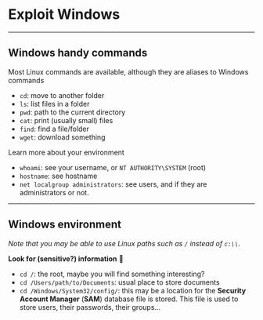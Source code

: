 # Exploit Windows

<hr class="sl">

## Windows handy commands

<div class="row row-cols-md-2"><div>

Most Linux commands are available, although they are aliases to Windows commands

* `cd`: move to another folder
* `ls`: list files in a folder
* `pwd`: path to the current directory
* `cat`: print (usually small) files
* `find`: find a file/folder
* `wget`: download something
</div><div>

Learn more about your environment

* `whoami`: see your username, or `NT AUTHORITY\SYSTEM` (root)
* `hostname`: see hostname
* `net localgroup administrators`: see users, and if they are administrators or not.
</div></div>

<hr class="sr">

## Windows environment

*Note that you may be able to use Linux paths such as `/` instead of `c:\\`.*

<div class="row row-cols-md-2"><div>

**Look for (sensitive?) information** 🔑

* `cd /`: the root, maybe you will find something interesting?
* `cd /Users/path/to/Documents`: usual place to store documents
* `cd /Windows/System32/config/`: this may be a location for the **Security Account Manager** (**SAM**) database file is stored. This file is used to store users, their passwords, their groups...
</div><div>
</div></div>